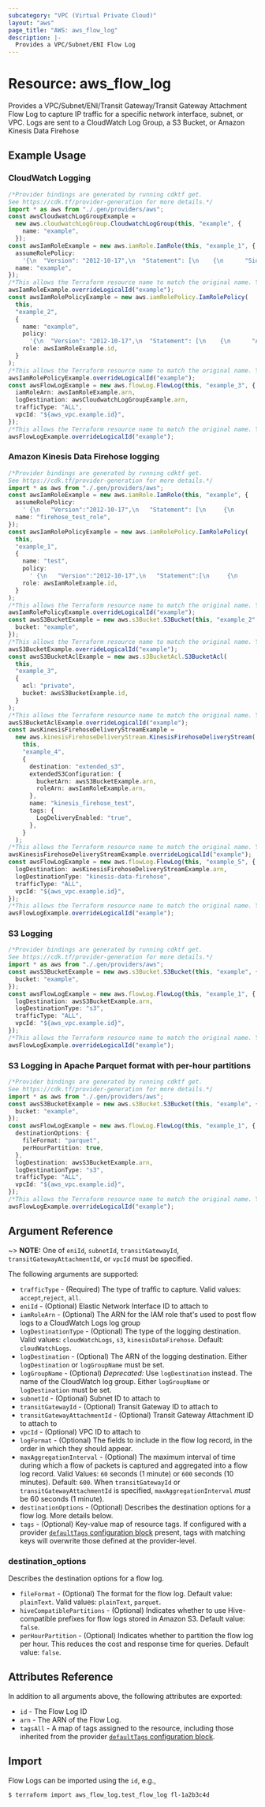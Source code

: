 ```yaml
---
subcategory: "VPC (Virtual Private Cloud)"
layout: "aws"
page_title: "AWS: aws_flow_log"
description: |-
  Provides a VPC/Subnet/ENI Flow Log
---
```


# Resource: aws\_flow\_log

Provides a VPC/Subnet/ENI/Transit Gateway/Transit Gateway Attachment Flow Log to capture IP traffic for a specific network
interface, subnet, or VPC. Logs are sent to a CloudWatch Log Group, a S3 Bucket, or Amazon Kinesis Data Firehose

## Example Usage

### CloudWatch Logging

```typescript
/*Provider bindings are generated by running cdktf get.
See https://cdk.tf/provider-generation for more details.*/
import * as aws from "./.gen/providers/aws";
const awsCloudwatchLogGroupExample =
  new aws.cloudwatchLogGroup.CloudwatchLogGroup(this, "example", {
    name: "example",
  });
const awsIamRoleExample = new aws.iamRole.IamRole(this, "example_1", {
  assumeRolePolicy:
    '{\n  "Version": "2012-10-17",\n  "Statement": [\n    {\n      "Sid": "",\n      "Effect": "Allow",\n      "Principal": {\n        "Service": "vpc-flow-logs.amazonaws.com"\n      },\n      "Action": "sts:AssumeRole"\n    }\n  ]\n}\n',
  name: "example",
});
/*This allows the Terraform resource name to match the original name. You can remove the call if you don't need them to match.*/
awsIamRoleExample.overrideLogicalId("example");
const awsIamRolePolicyExample = new aws.iamRolePolicy.IamRolePolicy(
  this,
  "example_2",
  {
    name: "example",
    policy:
      '{\n  "Version": "2012-10-17",\n  "Statement": [\n    {\n      "Action": [\n        "logs:CreateLogGroup",\n        "logs:CreateLogStream",\n        "logs:PutLogEvents",\n        "logs:DescribeLogGroups",\n        "logs:DescribeLogStreams"\n      ],\n      "Effect": "Allow",\n      "Resource": "*"\n    }\n  ]\n}\n',
    role: awsIamRoleExample.id,
  }
);
/*This allows the Terraform resource name to match the original name. You can remove the call if you don't need them to match.*/
awsIamRolePolicyExample.overrideLogicalId("example");
const awsFlowLogExample = new aws.flowLog.FlowLog(this, "example_3", {
  iamRoleArn: awsIamRoleExample.arn,
  logDestination: awsCloudwatchLogGroupExample.arn,
  trafficType: "ALL",
  vpcId: "${aws_vpc.example.id}",
});
/*This allows the Terraform resource name to match the original name. You can remove the call if you don't need them to match.*/
awsFlowLogExample.overrideLogicalId("example");

```

### Amazon Kinesis Data Firehose logging

```typescript
/*Provider bindings are generated by running cdktf get.
See https://cdk.tf/provider-generation for more details.*/
import * as aws from "./.gen/providers/aws";
const awsIamRoleExample = new aws.iamRole.IamRole(this, "example", {
  assumeRolePolicy:
    ' {\n   "Version":"2012-10-17",\n   "Statement": [\n     {\n       "Action":"sts:AssumeRole",\n       "Principal":{\n         "Service":"firehose.amazonaws.com"\n       },\n       "Effect":"Allow",\n       "Sid":""\n     }\n   ]\n }\n',
  name: "firehose_test_role",
});
const awsIamRolePolicyExample = new aws.iamRolePolicy.IamRolePolicy(
  this,
  "example_1",
  {
    name: "test",
    policy:
      ' {\n   "Version":"2012-10-17",\n   "Statement":[\n     {\n       "Action": [\n         "logs:CreateLogDelivery",\n         "logs:DeleteLogDelivery",\n         "logs:ListLogDeliveries",\n         "logs:GetLogDelivery",\n         "firehose:TagDeliveryStream"\n       ],\n       "Effect":"Allow",\n       "Resource":"*"\n     }\n   ]\n }\n',
    role: awsIamRoleExample.id,
  }
);
/*This allows the Terraform resource name to match the original name. You can remove the call if you don't need them to match.*/
awsIamRolePolicyExample.overrideLogicalId("example");
const awsS3BucketExample = new aws.s3Bucket.S3Bucket(this, "example_2", {
  bucket: "example",
});
/*This allows the Terraform resource name to match the original name. You can remove the call if you don't need them to match.*/
awsS3BucketExample.overrideLogicalId("example");
const awsS3BucketAclExample = new aws.s3BucketAcl.S3BucketAcl(
  this,
  "example_3",
  {
    acl: "private",
    bucket: awsS3BucketExample.id,
  }
);
/*This allows the Terraform resource name to match the original name. You can remove the call if you don't need them to match.*/
awsS3BucketAclExample.overrideLogicalId("example");
const awsKinesisFirehoseDeliveryStreamExample =
  new aws.kinesisFirehoseDeliveryStream.KinesisFirehoseDeliveryStream(
    this,
    "example_4",
    {
      destination: "extended_s3",
      extendedS3Configuration: {
        bucketArn: awsS3BucketExample.arn,
        roleArn: awsIamRoleExample.arn,
      },
      name: "kinesis_firehose_test",
      tags: {
        LogDeliveryEnabled: "true",
      },
    }
  );
/*This allows the Terraform resource name to match the original name. You can remove the call if you don't need them to match.*/
awsKinesisFirehoseDeliveryStreamExample.overrideLogicalId("example");
const awsFlowLogExample = new aws.flowLog.FlowLog(this, "example_5", {
  logDestination: awsKinesisFirehoseDeliveryStreamExample.arn,
  logDestinationType: "kinesis-data-firehose",
  trafficType: "ALL",
  vpcId: "${aws_vpc.example.id}",
});
/*This allows the Terraform resource name to match the original name. You can remove the call if you don't need them to match.*/
awsFlowLogExample.overrideLogicalId("example");

```

### S3 Logging

```typescript
/*Provider bindings are generated by running cdktf get.
See https://cdk.tf/provider-generation for more details.*/
import * as aws from "./.gen/providers/aws";
const awsS3BucketExample = new aws.s3Bucket.S3Bucket(this, "example", {
  bucket: "example",
});
const awsFlowLogExample = new aws.flowLog.FlowLog(this, "example_1", {
  logDestination: awsS3BucketExample.arn,
  logDestinationType: "s3",
  trafficType: "ALL",
  vpcId: "${aws_vpc.example.id}",
});
/*This allows the Terraform resource name to match the original name. You can remove the call if you don't need them to match.*/
awsFlowLogExample.overrideLogicalId("example");

```

### S3 Logging in Apache Parquet format with per-hour partitions

```typescript
/*Provider bindings are generated by running cdktf get.
See https://cdk.tf/provider-generation for more details.*/
import * as aws from "./.gen/providers/aws";
const awsS3BucketExample = new aws.s3Bucket.S3Bucket(this, "example", {
  bucket: "example",
});
const awsFlowLogExample = new aws.flowLog.FlowLog(this, "example_1", {
  destinationOptions: {
    fileFormat: "parquet",
    perHourPartition: true,
  },
  logDestination: awsS3BucketExample.arn,
  logDestinationType: "s3",
  trafficType: "ALL",
  vpcId: "${aws_vpc.example.id}",
});
/*This allows the Terraform resource name to match the original name. You can remove the call if you don't need them to match.*/
awsFlowLogExample.overrideLogicalId("example");

```

## Argument Reference

\~> **NOTE:** One of `eniId`, `subnetId`, `transitGatewayId`, `transitGatewayAttachmentId`, or `vpcId` must be specified.

The following arguments are supported:

* `trafficType` - (Required) The type of traffic to capture. Valid values: `accept`,`reject`, `all`.
* `eniId` - (Optional) Elastic Network Interface ID to attach to
* `iamRoleArn` - (Optional) The ARN for the IAM role that's used to post flow logs to a CloudWatch Logs log group
* `logDestinationType` - (Optional) The type of the logging destination. Valid values: `cloudWatchLogs`, `s3`, `kinesisDataFirehose`. Default: `cloudWatchLogs`.
* `logDestination` - (Optional) The ARN of the logging destination. Either `logDestination` or `logGroupName` must be set.
* `logGroupName` - (Optional) *Deprecated:* Use `logDestination` instead. The name of the CloudWatch log group. Either `logGroupName` or `logDestination` must be set.
* `subnetId` - (Optional) Subnet ID to attach to
* `transitGatewayId` - (Optional) Transit Gateway ID to attach to
* `transitGatewayAttachmentId` - (Optional) Transit Gateway Attachment ID to attach to
* `vpcId` - (Optional) VPC ID to attach to
* `logFormat` - (Optional) The fields to include in the flow log record, in the order in which they should appear.
* `maxAggregationInterval` - (Optional) The maximum interval of time
  during which a flow of packets is captured and aggregated into a flow
  log record. Valid Values: `60` seconds (1 minute) or `600` seconds (10
  minutes). Default: `600`. When `transitGatewayId` or `transitGatewayAttachmentId` is specified, `maxAggregationInterval` *must* be 60 seconds (1 minute).
* `destinationOptions` - (Optional) Describes the destination options for a flow log. More details below.
* `tags` - (Optional) Key-value map of resource tags. If configured with a provider [`defaultTags` configuration block](https://registry.terraform.io/providers/hashicorp/aws/latest/docs#default_tags-configuration-block) present, tags with matching keys will overwrite those defined at the provider-level.

### destination\_options

Describes the destination options for a flow log.

* `fileFormat` - (Optional) The format for the flow log. Default value: `plainText`. Valid values: `plainText`, `parquet`.
* `hiveCompatiblePartitions` - (Optional) Indicates whether to use Hive-compatible prefixes for flow logs stored in Amazon S3. Default value: `false`.
* `perHourPartition` - (Optional) Indicates whether to partition the flow log per hour. This reduces the cost and response time for queries. Default value: `false`.

## Attributes Reference

In addition to all arguments above, the following attributes are exported:

* `id` - The Flow Log ID
* `arn` - The ARN of the Flow Log.
* `tagsAll` - A map of tags assigned to the resource, including those inherited from the provider [`defaultTags` configuration block](https://registry.terraform.io/providers/hashicorp/aws/latest/docs#default_tags-configuration-block).

## Import

Flow Logs can be imported using the `id`, e.g.,

```console
$ terraform import aws_flow_log.test_flow_log fl-1a2b3c4d
```

